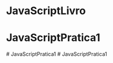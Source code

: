 # JavaScriptLivro
# JavaScriptPratica1
#   J a v a S c r i p t P r a t i c a 1  
 #   J a v a S c r i p t P r a t i c a 1  
 